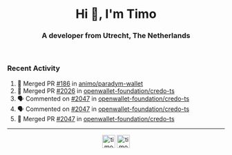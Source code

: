 <h1 align="center">Hi 👋, I'm Timo</h1>
<h3 align="center">A developer from Utrecht, The Netherlands</h3>
<br/>
<!-- https://github.com/rahuldkjain/github-profile-readme-generator --!>

<!--  <p align="left"><img src="https://github-readme-stats.vercel.app/api?username=timoglastra&show_icons=true&count_private=true&" alt="timoglastra" /></p> --!>

<!--
Github language stats
<p align="left"><img src="https://github-readme-stats.vercel.app/api/top-langs/?username=timoglastra&layout=compact" alt="timoglastra" /><p>
-->

<!-- Codestats language stats -->
<!-- <p align="left"><img src="https://codestats-readme.vercel.app/api/top-langs/?username=timoglastra&layout=compact&language_count=12" alt="timoglastra" /><p>    --!>
  
<h3>Recent Activity</h3>

<!--START_SECTION:activity-->
1. 🎉 Merged PR [#186](https://github.com/animo/paradym-wallet/pull/186) in [animo/paradym-wallet](https://github.com/animo/paradym-wallet)
2. 🎉 Merged PR [#2026](https://github.com/openwallet-foundation/credo-ts/pull/2026) in [openwallet-foundation/credo-ts](https://github.com/openwallet-foundation/credo-ts)
3. 🗣 Commented on [#2047](https://github.com/openwallet-foundation/credo-ts/pull/2047#issuecomment-2406652225) in [openwallet-foundation/credo-ts](https://github.com/openwallet-foundation/credo-ts)
4. 🗣 Commented on [#2047](https://github.com/openwallet-foundation/credo-ts/pull/2047#issuecomment-2406652220) in [openwallet-foundation/credo-ts](https://github.com/openwallet-foundation/credo-ts)
5. 🎉 Merged PR [#2047](https://github.com/openwallet-foundation/credo-ts/pull/2047) in [openwallet-foundation/credo-ts](https://github.com/openwallet-foundation/credo-ts)
<!--END_SECTION:activity-->

---

<p align="center">
<a href="https://twitter.com/timoglastra" target="blank"><img align="center" src="https://cdn.jsdelivr.net/npm/simple-icons@3.0.1/icons/twitter.svg" alt="timoglastra" height="30" width="30" /></a>
<a href="https://linkedin.com/in/timoglastra" target="blank"><img align="center" src="https://cdn.jsdelivr.net/npm/simple-icons@3.0.1/icons/linkedin.svg" alt="timoglastra" height="30" width="30" /></a>
</p>



